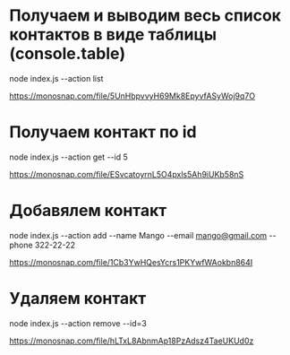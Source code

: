 # Получаем и выводим весь список контактов в виде таблицы (console.table)

node index.js --action list

https://monosnap.com/file/5UnHbpvvyH69Mk8EpyvfASyWoj9q7O

# Получаем контакт по id

node index.js --action get --id 5

https://monosnap.com/file/ESvcatoyrnL5O4pxls5Ah9iUKb58nS

# Добавялем контакт

node index.js --action add --name Mango --email mango@gmail.com --phone 322-22-22

https://monosnap.com/file/1Cb3YwHQesYcrs1PKYwfWAokbn864I

# Удаляем контакт

node index.js --action remove --id=3

https://monosnap.com/file/hLTxL8AbnmAp18PzAdsz4TaeUKUd0z
